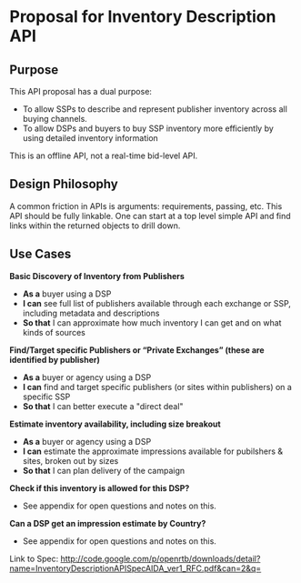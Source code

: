 # Proposal for Inventory Description API #
## Purpose ##

This API proposal has a dual purpose:
  * To allow SSPs to describe and represent publisher inventory across all buying channels.
  * To allow DSPs and buyers to buy SSP inventory more efficiently by using detailed inventory information

This is an offline API, not a real-time bid-level API.

## Design Philosophy ##

A common friction in APIs is arguments: requirements, passing, etc.  This API should be fully linkable.  One can start at a top level simple API and find links within the returned objects to drill down.

## Use Cases ##

**Basic Discovery of Inventory from Publishers**
  * **As a** buyer using a DSP
  * **I can** see full list of publishers available through each exchange or SSP, including metadata and descriptions
  * **So that** I can approximate how much inventory I can get and on what kinds of sources

**Find/Target specific Publishers or “Private Exchanges” (these are identified by publisher)**
  * **As a** buyer or agency using a DSP
  * **I can** find and target specific publishers (or sites within publishers) on a specific SSP
  * **So that** I can better execute a "direct deal"

**Estimate inventory availability, including size breakout**
  * **As a** buyer or agency using a DSP
  * **I can** estimate the approximate impressions available for pubilshers & sites, broken out by sizes
  * **So that** I can plan delivery of the campaign

**Check if this inventory is allowed for this DSP?**
  * See appendix for open questions and notes on this.

**Can a DSP get an impression estimate by Country?**
  * See appendix for open questions and notes on this.

Link to Spec:  http://code.google.com/p/openrtb/downloads/detail?name=InventoryDescriptionAPISpecAIDA_ver1_RFC.pdf&can=2&q=